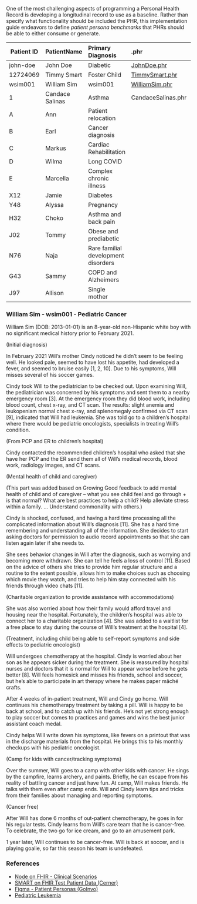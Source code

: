 One of the most challenging aspects of programming a Personal Health Record is developing a longitudinal record to use as a baseline.  Rather than specify what functionality should be included the PHR, this implementation guide endeavors to define _patient persona benchmarks_ that PHRs should be able to either consume or generate.  

| Patient ID | PatientName   | Primary Diagnosis  | .phr | .sphr |
| ------------- | :-------- | :-------- | :-------- | :-------- | 
| john-doe | John Doe | Diabetic | [ JohnDoe.phr ](JohnDoe.phr) |  |
| 12724069 | Timmy Smart | Foster Child | [ TimmySmart.phr ](TimmySmart-FosterCareTimeline.phr) |  |
| wsim001 | William Sim | wsim001 | [WilliamSim.phr](WilliamSim.phr) |  [WilliamSim.sphr](WilliamSim.sphr) | 
| 1 | Candace Salinas |  Asthma | CandaceSalinas.phr |  |  
| A | Ann | Patient relocation  |  |  |  
| B | Earl | Cancer diagnosis |  |  |  
| C | Markus | Cardiac Rehabilitation |  |  |  
| D | Wilma | Long COVID |  |  |  
| E | Marcella | Complex chronic illness |  |  |  
| X12 | Jamie | Diabetes |  |  |  
| Y48 | Alyssa | Pregnancy |  |  |  
| H32 | Choko | Asthma and back pain  |  |  |  
| J02 | Tommy | Obese and prediabetic |  |  |  
| N76 | Naja | Rare familial development disorders |  |  |  
| G43 | Sammy | COPD and Alzheimers |  |  |  
| J97 | Allison | Single mother |  |  |  


### William Sim - wsim001 - Pediatric Cancer
William Sim (DOB: 2013-01-01) is an 8-year-old non-Hispanic white boy with no significant medical history prior to February 2021.  

(Initial diagnosis)

In February 2021 Will’s mother Cindy noticed he didn’t seem to be feeling well. He looked pale, seemed to have lost his appetite, had developed a fever, and seemed to bruise easily [1, 2, 10]. Due to his symptoms, Will misses several of his soccer games. 

Cindy took Will to the pediatrician to be checked out. Upon examining Will, the pediatrician was concerned by his symptoms and sent them to a nearby emergency room [3]. At the emergency room they did blood work, including blood count, chest x-ray, and CT scan. The results: slight anemia and leukopeniam normal chest x-ray, and splenomegaly confirmed via CT scan [9], indicated that Will had leukemia. She was told go to a children’s hospital where there would be pediatric oncologists, specialists in treating Will’s condition. 

(From PCP and ER to children’s hospital)

Cindy contacted the recommended children’s hospital who asked that she have her PCP and the ER send them all of Will’s medical records, blood work, radiology images, and CT scans.  

(Mental health of child and caregiver)

(This part was added based on Growing Good feedback to add mental health of child and of caregiver – what you see child feel and go through + is that normal? What are best practices to help a child? Help alleviate stress within a family. … Understand commonality with others.) 

Cindy is shocked, confused, and having a hard time processing all the complicated information about Will’s diagnosis [11]. She has a hard time remembering and understanding all of the information. She decides to start asking doctors for permission to audio record appointments so that she can listen again later if she needs to.  

She sees behavior changes in Will after the diagnosis, such as worrying and becoming more withdrawn. She can tell he feels a loss of control [11]. Based on the advice of others she tries to provide him regular structure and a routine to the extent possible, allows him to make choices such as choosing which movie they watch, and tries to help him stay connected with his friends through video chats [11]. 

(Charitable organization to provide assistance with accommodations)

She was also worried about how their family would afford travel and housing near the hospital. Fortunately, the children’s hospital was able to connect her to a charitable organization [4]. She was added to a waitlist for a free place to stay during the course of Will’s treatment at the hospital [4]. 

(Treatment, including child being able to self-report symptoms and side effects to pediatric oncologist)

Will undergoes chemotherapy at the hospital. Cindy is worried about her son as he appears sicker during the treatment. She is reassured by hospital nurses and doctors that it is normal for Will to appear worse before he gets better [8]. Will feels homesick and misses his friends, school and soccer, but he’s able to participate in art therapy where he makes paper mâché crafts.  

After 4 weeks of in-patient treatment, Will and Cindy go home. Will continues his chemotherapy treatment by taking a pill. Will is happy to be back at school, and to catch up with his friends. He’s not yet strong enough to play soccer but comes to practices and games and wins the best junior assistant coach medal.  

Cindy helps Will write down his symptoms, like fevers on a printout that was in the discharge materials from the hospital. He brings this to his monthly checkups with his pediatric oncologist. 
 
(Camp for kids with cancer/tracking symptoms)

Over the summer, Will goes to a camp with other kids with cancer. He sings by the campfire, learns archery, and paints. Briefly, he can escape from his reality of battling cancer and just have fun. At camp, Will makes friends. He talks with them even after camp ends. Will and Cindy learn tips and tricks from their families about managing and reporting symptoms.  

(Cancer free)

After Will has done 6 months of out-patient chemotherapy, he goes in for his regular tests. Cindy learns from Will’s care team that he is cancer-free. To celebrate, the two go for ice cream, and go to an amusement park.  

1 year later, Will continues to be cancer-free. Will is back at soccer, and is playing goalie, so far this season his team is undefeated.  

### References  
- [Node on FHIR - Clinical Scenarios](https://github.com/clinical-meteor/clinical-scenarios)    
- [SMART on FHIR Test Patient Data (Cerner)](https://docs.google.com/document/d/10RnVyF1etl_17pyCyK96tyhUWRbrTyEcqpwzW-Z-Ybs/edit)  
- [Figma - Patient Personas (GoInvo)](https://www.figma.com/proto/MzUwuSOpldbZXQk4aYobgk/V2-Library?page-id=644%3A4036&node-id=1209%3A3275)  
- [Pediatric Leukemia](https://pediatricimaging.org/diseases/leukemia/)
